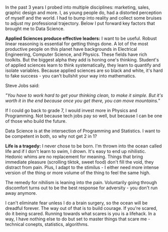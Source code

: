 In the past 3 years I probed into multiple disciplines: marketing, sales, graphic design and more. I, as young people do, had a distorted perception of myself and the world. I had to bump into reality and collect some bruises to adjust my professional trajectory. Below I put forward key factors that brought me to Data Science.

**Applied Sciences produce effective leaders:** I want to be useful. Robust linear reasoning is essential for getting things done. A lot of the most productive people on this planet have backgrounds in Electrical Engineering, Computer Science, and Physics. These fields have rich toolkits. But the biggest alpha they add is honing one's thinking. Student's of applied sciences learn to think systematically, they learn to quantify and isolate variables. Because applied sciences are so black and white, it's hard to fake success - you can't bullshit your way into mathematics. 

Steve Jobs said:

_"You have to work hard to get your thinking clean, to make it simple. But it's worth it in the end because once you get there, you can move mountains."_

If I could go back to grade 7, I would invest more in Physics and Programming. Not because tech jobs pay so well, but because I can be one of those who build the future.

Data Science is at the intersection of Programming and Statistics. I want to be competent in both, so why not get 2 in 1? 

**Life is a tragedy:** I never chose to be born. I'm thrown into the ocean called life and if I don't learn to swim, I drown. It's easy to end up nihilistic. Hedonic whims are no replacement for meaning. Things that bring immediate pleasure (scrolling tiktok, sweet food) don't fill the void, they distract from pain. Plus, I adapt to the stimilus - I either need more intense version of the thing or more volume of the thing to feel the same high.

The remedy for nihilism is leaning into the pain. Voluntarily going through discomfort turns out to be the best response for adversity - you don't run away anymore. 

I can't eliminate fear unless I do a brain surgery, so the ocean will be dreadful forever. The way out of that is to build courage. If you're scared, do it being scared. Running towards what scares is you is a lifehack. In a way, I have nothing else to do but set to master things that scare me - technical conepts, statistics, algorithms.

